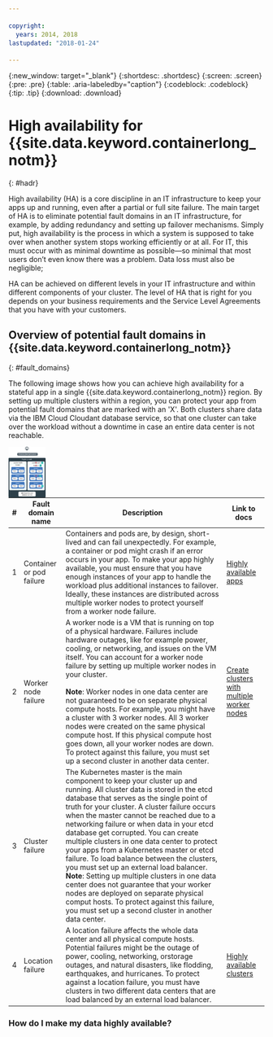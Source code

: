 ```yaml
---

copyright:
  years: 2014, 2018
lastupdated: "2018-01-24"

---
```


{:new_window: target="_blank"}
{:shortdesc: .shortdesc}
{:screen: .screen}
{:pre: .pre}
{:table: .aria-labeledby="caption"}
{:codeblock: .codeblock}
{:tip: .tip}
{:download: .download}


# High availability for {{site.data.keyword.containerlong_notm}}
{: #hadr}

High availability (HA) is a core discipline in an IT infrastructure to keep your apps up and running, even after a partial or full site failure. The main target of HA is to eliminate potential fault domains in an IT infrastructure, for example, by adding redundancy and setting up failover mechanisms. Simply put, high availability is the process in which a system is supposed to take over when another system stops working efficiently or at all.  For IT, this must occur with as minimal downtime as possible—so minimal that most users don’t even know there was a problem.  Data loss must also be negligible; 

HA can be achieved on different levels in your IT infrastructure and within different components of your cluster. The level of HA that is right for you depends on your business requirements and the Service Level Agreements that you have with your customers.  

## Overview of potential fault domains in {{site.data.keyword.containerlong_notm}}
{: #fault_domains}

The following image shows how you can achieve high availability for a stateful app in a single {{site.data.keyword.containerlong_notm}} region. By setting up multiple clusters within a region, you can protect your app from potential fault domains that are marked with an 'X'. Both clusters share data via the IBM Cloud Cloudant database service, so that one cluster can take over the workload without a downtime in case an entire data center is not reachable. 

<img src="images/cs_cluster_ha.png" style="height: 100px; border-style: none;" height="500" align="left" alt="Overview of fault domains in a high availability cluster within an {{site.data.keyword.containershort_notm}} region."/>

<p></p>

|#|Fault domain name|Description|Link to docs
|---|---|---|---|
1|Container or pod failure|Containers and pods are, by design, short-lived and can fail unexpectedly. For example, a container or pod might crash if an error occurs in your app. To make your app highly available, you must ensure that you have enough instances of your app to handle the workload plus additional instances to failover. Ideally, these instances are distributed across multiple worker nodes to protect yourself from a worker node failure.|[Highly available apps](cs_app.html#highly_available_apps)|
2|Worker node failure|A worker node is a VM that is running on top of a physical hardware. Failures include hardware outages, like for example power, cooling, or networking, and issues on the VM itself. You can account for a worker node failure by setting up multiple worker nodes in your cluster. <br/><br/>**Note**: Worker nodes in one data center are not guaranteed to be on separate physical compute hosts. For example, you might have a cluster with 3 worker nodes. All 3 worker nodes were created on the same physical compute host. If this physical compute host goes down, all your worker nodes are down. To protect against this failure, you must set up a second cluster in another data center.|[Create clusters with multiple worker nodes](cs_cli_reference.html#cs_cluster_create)|
3|Cluster failure|The Kubernetes master is the main component to keep your cluster up and running. All cluster data is stored in the etcd database that serves as the single point of truth for your cluster. A cluster failure occurs when the master cannot be reached due to a networking failure or when data in your etcd database get corrupted. You can create multiple clusters in one data center to protect your apps from a Kubernetes master or etcd failure. To load balance between the clusters, you must set up an external load balancer. **Note**: Setting up multiple clusters in one data center does not guarantee that your worker nodes are deployed on separate physical comput hosts. To protect against this failure, you must set up a second cluster in another data center. |
4|Location failure|A location failure affects the whole data center and all physical compute hosts. Potential failures might be the outage of power, cooling, networking, orstorage outages, and natural disasters, like flodding, earthquakes, and hurricanes. To protect against a location failure, you must have clusters in two different data centers that are load balanced by an external load balancer.|[Highly available clusters](cs_clusters.html#planning_clusters)|

### How do I make my data highly available?  

